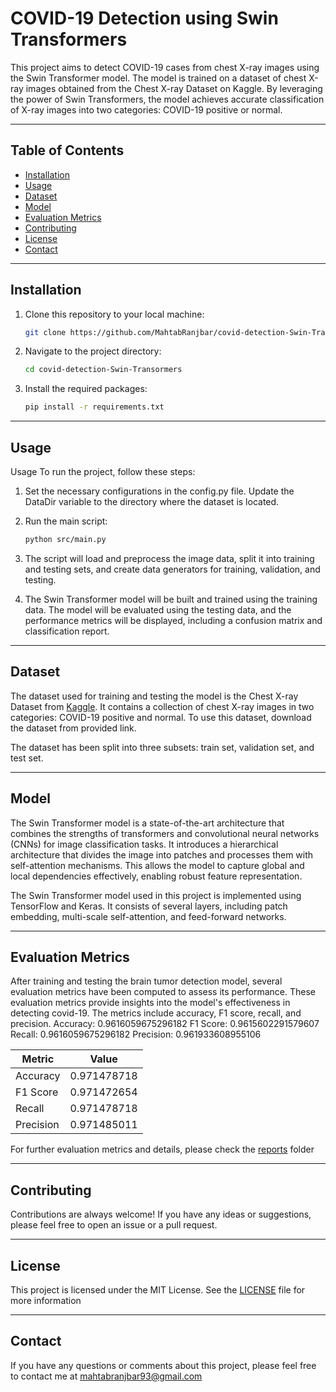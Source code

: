 # COVID-19 Detection  using Swin Transformers
This project aims to detect COVID-19 cases from chest X-ray images using the Swin Transformer model. The model is trained on a dataset of chest X-ray images obtained from the Chest X-ray Dataset on Kaggle. By leveraging the power of Swin Transformers, the model achieves accurate classification of X-ray images into two categories: COVID-19 positive or normal.



---- 
## Table of Contents

- [Installation](#installation)
- [Usage](#usage)
- [Dataset](#dataset)
- [Model](#model)
- [Evaluation Metrics](#evaluation-metrics)
- [Contributing](#contributing)
- [License](#license)
- [Contact](#contact)
---

## Installation
1. Clone this repository to your local machine:

   ```sh
   git clone https://github.com/MahtabRanjbar/covid-detection-Swin-Transormers.git
   ```

2. Navigate to the project directory:

   ```sh
   cd covid-detection-Swin-Transormers 

   ```

3. Install the required packages:

    ```sh
    pip install -r requirements.txt
    ```
---
## Usage

Usage
To run the project, follow these steps:

1. Set the necessary configurations in the config.py file. Update the DataDir variable to the directory where the dataset is located.

2. Run the main script:
    ```sh
    python src/main.py
    ```
3. The script will load and preprocess the image data, split it into training and testing sets, and create data generators for training, validation, and testing.

4. The Swin Transformer model will be built and trained using the training data. The model will be evaluated using the testing data, and the performance metrics will be displayed, including a confusion matrix and classification report.


 <!--- 6. for ease of use and not installing all neccessary packages and having no conflict, you can see the  [notebook](notebooks/braintumordetection.ipynb) of project/ ---> 


---
## Dataset
The dataset used for training and testing the model is the Chest X-ray Dataset from [Kaggle](https://www.kaggle.com/datasets/andyczhao/covidx-cxr2). It contains a collection of chest X-ray images in two categories: COVID-19 positive and normal. To use this dataset, download the dataset from provided link.

The dataset has been split into three subsets: train set, validation set, and test set.

----
## Model

The Swin Transformer model is a state-of-the-art architecture that combines the strengths of transformers and convolutional neural networks (CNNs) for image classification tasks. It introduces a hierarchical architecture that divides the image into patches and processes them with self-attention mechanisms. This allows the model to capture global and local dependencies effectively, enabling robust feature representation.

The Swin Transformer model used in this project is implemented using TensorFlow and Keras. It consists of several layers, including patch embedding, multi-scale self-attention, and feed-forward networks.

---
## Evaluation Metrics
After training and testing the brain tumor detection model, several evaluation metrics have been computed to assess its performance. These evaluation metrics provide insights into the model's effectiveness in detecting covid-19. The metrics include accuracy, F1 score, recall, and precision.
Accuracy: 0.9616059675296182
F1 Score: 0.9615602291579607
Recall: 0.9616059675296182
Precision: 0.961933608955106

| Metric     |    Value     |
|------------|--------------|
| Accuracy   | 0.971478718  |
| F1 Score   | 0.971472654  |
| Recall     | 0.971478718  |
| Precision  | 0.971485011  |

For further evaluation metrics and details, please check the [reports](reports/)  folder

---
## Contributing
Contributions are always welcome! If you have any ideas or suggestions, please feel free to open an issue or a pull request.

--- 
## License
This project is licensed under the MIT License. See the [LICENSE](LICENSE) file for more information

---
## Contact
If you have any questions or comments about this project, please feel free to contact me at mahtabranjbar93@gmail.com








